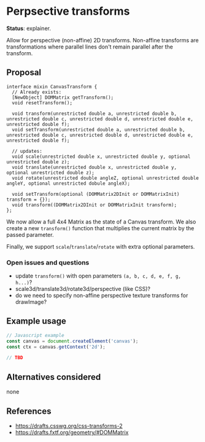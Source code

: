 Perpsective transforms
======================
**Status**: explainer.

Allow for perspective (non-affine) 2D transforms. Non-affine transforms are
transformations where parallel lines don't remain parallel after the transform.


Proposal
--------

```webidl
interface mixin CanvasTransform {
  // Already exists:
  [NewObject] DOMMatrix getTransform();
  void resetTransform();

  void transform(unrestricted double a, unrestricted double b, unrestricted double c, unrestricted double d, unrestricted double e, unrestricted double f);
  void setTransform(unrestricted double a, unrestricted double b, unrestricted double c, unrestricted double d, unrestricted double e, unrestricted double f);

  // updates:
  void scale(unrestricted double x, unrestricted double y, optional unrestricted double z);
  void translate(unrestricted double x, unrestricted double y, optional unrestricted double z);
  void rotate(unrestricted double angleZ, optional unrestricted double angleY, optional unrestricted dobule angleX);

  void setTransform(optional (DOMMatrix2DInit or DOMMatrixInit) transform = {});
  void transform((DOMMatrix2DInit or DOMMatrixInit transform);
};
```

We now allow a full 4x4 Matrix as the state of a Canvas transform. We also create
a new `transform()` function that multiplies the current matrix by the passed
parameter.

Finally, we support `scale`/`translate`/`rotate` with extra optional parameters.


### Open issues and questions

* update `transform()` with open parameters `(a, b, c, d, e, f, g, h...)`?
* scale3d/translate3d/rotate3d/perspective (like CSS)?
* do we need to specify non-affine perspective texture transforms for drawImage?


Example usage
-------------

```js
// Javascript example
const canvas = document.createElement('canvas');
const ctx = canvas.getContext('2d');

// TBD
```

Alternatives considered
-----------------------

none


References
----------

- https://drafts.csswg.org/css-transforms-2
- https://drafts.fxtf.org/geometry/#DOMMatrix

